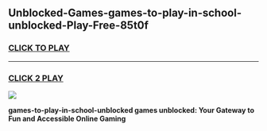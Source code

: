 
## Unblocked-Games-games-to-play-in-school-unblocked-Play-Free-85t0f
<h3>
<a href="https://premium76.site?title=games-to-play-in-school-unblocked&ref=23A">CLICK TO PLAY</a></h3>
<hr>

<h3>
<a href="https://premium76.site?title=games-to-play-in-school-unblocked&ref=23A">CLICK 2 PLAY</a>
  
</h3>

<a href="https://premium76.site?title=games-to-play-in-school-unblocked&ref=23A"><img src="https://clearcache.store/games.png"></a>


**games-to-play-in-school-unblocked games unblocked: Your Gateway to Fun and Accessible Online Gaming**
